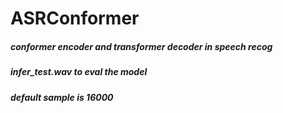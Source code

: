 # ASRConformer

##### conformer encoder and transformer decoder in speech recog #####
##### infer_test.wav to eval the model #####
##### default sample is 16000 #####
